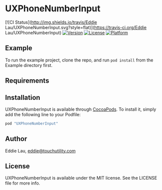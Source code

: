 # UXPhoneNumberInput

[![CI Status](http://img.shields.io/travis/Eddie Lau/UXPhoneNumberInput.svg?style=flat)](https://travis-ci.org/Eddie Lau/UXPhoneNumberInput)
[![Version](https://img.shields.io/cocoapods/v/UXPhoneNumberInput.svg?style=flat)](http://cocoapods.org/pods/UXPhoneNumberInput)
[![License](https://img.shields.io/cocoapods/l/UXPhoneNumberInput.svg?style=flat)](http://cocoapods.org/pods/UXPhoneNumberInput)
[![Platform](https://img.shields.io/cocoapods/p/UXPhoneNumberInput.svg?style=flat)](http://cocoapods.org/pods/UXPhoneNumberInput)

## Example

To run the example project, clone the repo, and run `pod install` from the Example directory first.

## Requirements

## Installation

UXPhoneNumberInput is available through [CocoaPods](http://cocoapods.org). To install
it, simply add the following line to your Podfile:

```ruby
pod "UXPhoneNumberInput"
```

## Author

Eddie Lau, eddie@touchutility.com

## License

UXPhoneNumberInput is available under the MIT license. See the LICENSE file for more info.
